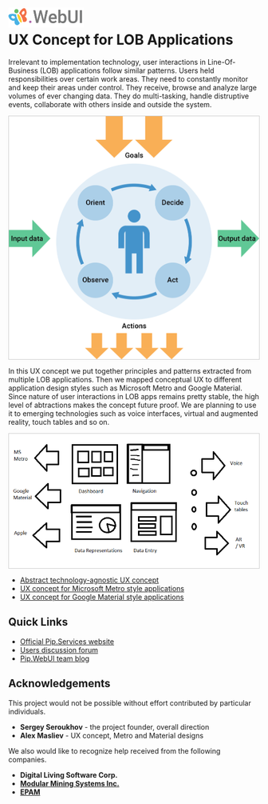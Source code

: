 # <img src="https://github.com/pip-webui/pip-webui-ux/blob/master/assets/Logo.png" alt="Pip.WebUI Logo" style="max-width:30%"> <br/> UX Concept for LOB Applications

Irrelevant to implementation technology, user interactions in Line-Of-Business (LOB) applications 
follow similar patterns. Users held responsibilities over certain work areas. They need to constantly monitor 
and keep their areas under control. They receive, browse and analyze large volumes of ever changing data.
They do multi-tasking, handle distruptive events, collaborate with others inside and outside the system.

<div style="border: 1px solid #ccc">
  <img src="https://github.com/pip-webui/pip-webui-ux/blob/master/assets/WebUI-UX-1.png" alt="Process Overview" style="display:block;">
</div>

In this UX concept we put together principles and patterns extracted from multiple LOB applications. 
Then we mapped conceptual UX to different application design styles such as Microsoft Metro and Google Material.
Since nature of user interactions in LOB apps remains pretty stable, the high level of abtractions makes 
the concept future proof. We are planning to use it to emerging technologies such as voice interfaces,
virtual and augmented reality, touch tables and so on.

<div style="border: 1px solid #ccc">
  <img src="https://github.com/pip-webui/pip-webui-ux/blob/master/assets/ConceptMapping.png" alt="Concept Mapping" style="display:block;">
</div>

- [Abstract technology-agnostic UX concept](https://github.com/pip-webui/pip-webui-ux/blob/master/abstract/AbstractUXConcept.md)
- [UX concept for Microsoft Metro style applications](https://github.com/pip-webui/pip-webui-ux/blob/master/metro/MetroUXConcept.md)
- [UX concept for Google Material style applications](https://github.com/pip-webui/pip-webui-ux/blob/master/material/MaterialUXConcept.md)

## Quick Links

- [Official Pip.Services website](http://www.pipwebui.org)
- [Users discussion forum]()
- [Pip.WebUI team blog]()

## Acknowledgements

This project would not be possible without effort contributed by particular individuals.

- **Sergey Seroukhov** - the project founder, overall direction
- **Alex Masliev** - UX concept, Metro and Material designs

We also would like to recognize help received from the following companies.

- **Digital Living Software Corp.**
- [**Modular Mining Systems Inc.**](http://www.mmsi.com)
- [**EPAM**](http://www.epam.com)